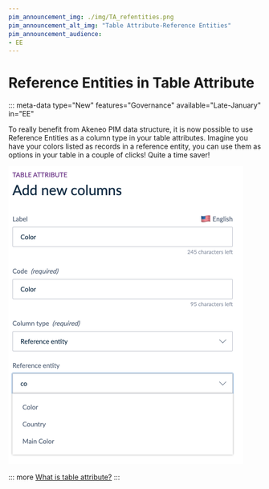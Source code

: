```yaml
---
pim_announcement_img: ./img/TA_refentities.png
pim_announcement_alt_img: "Table Attribute-Reference Entities"
pim_announcement_audience:
- EE
---
```


# Reference Entities in Table Attribute
::: meta-data type="New" features="Governance" available="Late-January" in="EE"

To really benefit from Akeneo PIM data structure, it is now possible to use Reference Entities as a column type in your table attributes. Imagine you have your colors listed as records in a reference entity, you can use them as options in your table in a couple of clicks! Quite a time saver!

![Table Attribute - Reference Entities](../img/TA_refentities.png)  


::: more
[What is table attribute?](../articles/manage-multidimensional-data-in-a-table.html)
:::
